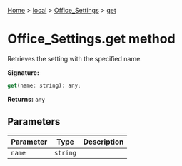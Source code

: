 [Home](./index) &gt; [local](local.md) &gt; [Office\_Settings](local.office_settings.md) &gt; [get](local.office_settings.get.md)

# Office\_Settings.get method

Retrieves the setting with the specified name.

**Signature:**
```javascript
get(name: string): any;
```
**Returns:** `any`

## Parameters

|  Parameter | Type | Description |
|  --- | --- | --- |
|  `name` | `string` |  |

